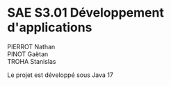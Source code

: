 # SAE S3.01 Développement d'applications
PIERROT Nathan  
PINOT Gaëtan  
TROHA Stanislas


Le projet est développé sous Java 17

